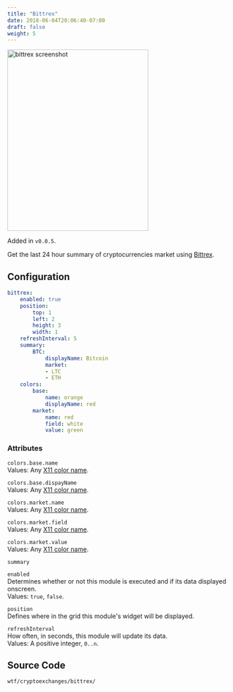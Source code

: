 ```yaml
---
title: "Bittrex"
date: 2018-06-04T20:06:40-07:00
draft: false
weight: 5
---
```


<img class="screenshot" src="/imgs/modules/bittrex.png" width="320" height="412" alt="bittrex screenshot" />

Added in `v0.0.5`.

Get the last 24 hour summary of cryptocurrencies market using [Bittrex](https://bittrex.com).

## Configuration

```yaml
bittrex:
    enabled: true
    position:
        top: 1
        left: 2
        height: 3
        width: 1
    refreshInterval: 5
    summary:
        BTC:
            displayName: Bitcoin
            market:
            - LTC
            - ETH
    colors:
        base:
            name: orange
            displayName: red
        market:
            name: red
            field: white
            value: green
```

### Attributes

`colors.base.name` <br />
Values: Any <a href="https://en.wikipedia.org/wiki/X11_color_names">X11
color name</a>.

`colors.base.dispayName` <br />
Values: Any <a href="https://en.wikipedia.org/wiki/X11_color_names">X11
color name</a>.

`colors.market.name` <br />
Values: Any <a href="https://en.wikipedia.org/wiki/X11_color_names">X11
color name</a>.

`colors.market.field` <br />
Values: Any <a href="https://en.wikipedia.org/wiki/X11_color_names">X11
color name</a>.

`colors.market.value` <br />
Values: Any <a href="https://en.wikipedia.org/wiki/X11_color_names">X11
color name</a>.

`summary` <br />

`enabled` <br />
Determines whether or not this module is executed and if its data displayed onscreen. <br />
Values: `true`, `false`.

`position` <br />
Defines where in the grid this module's widget will be displayed. <br />

`refreshInterval` <br />
How often, in seconds, this module will update its data. <br />
Values: A positive integer, `0..n`.

## Source Code

```bash
wtf/cryptoexchanges/bittrex/
```
